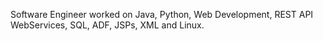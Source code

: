 Software Engineer worked on Java, Python, Web Development, REST API WebServices, SQL, ADF, JSPs, XML and Linux.

<!---
vhalappa/vhalappa is a ✨ special ✨ repository because its `README.md` (this file) appears on your GitHub profile.
You can click the Preview link to take a look at your changes.
--->
